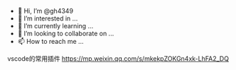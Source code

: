 - 👋 Hi, I’m @gh4349
- 👀 I’m interested in ...
- 🌱 I’m currently learning ...
- 💞️ I’m looking to collaborate on ...
- 📫 How to reach me ...

<!---
gh4349/gh4349 is a ✨ special ✨ repository because its `README.md` (this file) appears on your GitHub profile.
You can click the Preview link to take a look at your changes.
--->



vscode的常用插件
https://mp.weixin.qq.com/s/mkekpZOKGn4xk-LhFA2_DQ
